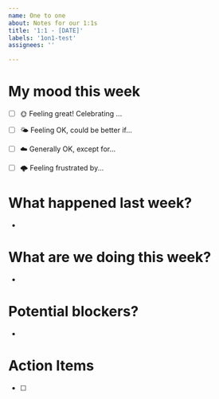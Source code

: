 ```yaml
---
name: One to one
about: Notes for our 1:1s
title: '1:1 - [DATE]'
labels: '1on1-test'
assignees: ''

---
```


# My mood this week

- [ ] 🌞 Feeling great! Celebrating ...
- [ ] 🌤 Feeling OK, could be better if...
- [ ] ☁️ Generally OK, except for...
- [ ] 🌩 Feeling frustrated by...


# What happened last week?

- 

# What are we doing this week?

- 

# Potential blockers?

- 

# Action Items

- [ ]  

